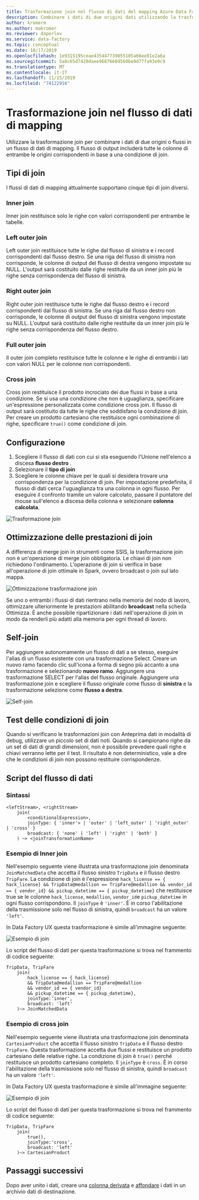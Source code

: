 ```yaml
---
title: Trasformazione join nel flusso di dati del mapping Azure Data Factory
description: Combinare i dati di due origini dati utilizzando la trasformazione join nel flusso di dati di mapping Azure Data Factory
author: kromerm
ms.author: makromer
ms.reviewer: daperlov
ms.service: data-factory
ms.topic: conceptual
ms.date: 10/17/2019
ms.openlocfilehash: 1e9315195ceae435447739055105a66ee81e2a6a
ms.sourcegitcommit: 5a8c65d7420daee9667660d560be9d77fa93e9c9
ms.translationtype: MT
ms.contentlocale: it-IT
ms.lasthandoff: 11/15/2019
ms.locfileid: "74122916"
---
```

# <a name="join-transformation-in-mapping-data-flow"></a>Trasformazione join nel flusso di dati di mapping

Utilizzare la trasformazione join per combinare i dati di due origini o flussi in un flusso di dati di mapping. Il flusso di output includerà tutte le colonne di entrambe le origini corrispondenti in base a una condizione di join. 

## <a name="join-types"></a>Tipi di join

I flussi di dati di mapping attualmente supportano cinque tipi di join diversi.

### <a name="inner-join"></a>Inner join

Inner join restituisce solo le righe con valori corrispondenti per entrambe le tabelle.

### <a name="left-outer"></a>Left outer join

Left outer join restituisce tutte le righe dal flusso di sinistra e i record corrispondenti dal flusso destro. Se una riga del flusso di sinistra non corrisponde, le colonne di output del flusso di destra vengono impostate su NULL. L'output sarà costituito dalle righe restituite da un inner join più le righe senza corrispondenza del flusso di sinistra.

### <a name="right-outer"></a>Right outer join

Right outer join restituisce tutte le righe dal flusso destro e i record corrispondenti dal flusso di sinistra. Se una riga dal flusso destro non corrisponde, le colonne di output del flusso di sinistra vengono impostate su NULL. L'output sarà costituito dalle righe restituite da un inner join più le righe senza corrispondenza del flusso destro.

### <a name="full-outer"></a>Full outer join

Il outer join completo restituisce tutte le colonne e le righe di entrambi i lati con valori NULL per le colonne non corrispondenti.

### <a name="cross-join"></a>Cross join

Cross join restituisce il prodotto incrociato dei due flussi in base a una condizione. Se si usa una condizione che non è uguaglianza, specificare un'espressione personalizzata come condizione cross join. Il flusso di output sarà costituito da tutte le righe che soddisfano la condizione di join. Per creare un prodotto cartesiano che restituisce ogni combinazione di righe, specificare `true()` come condizione di join.

## <a name="configuration"></a>Configurazione

1. Scegliere il flusso di dati con cui si sta eseguendo l'Unione nell'elenco a discesa **flusso destro** .
1. Selezionare il **tipo di join**
1. Scegliere le colonne chiave per le quali si desidera trovare una corrispondenza per la condizione di join. Per impostazione predefinita, il flusso di dati cerca l'uguaglianza tra una colonna in ogni flusso. Per eseguire il confronto tramite un valore calcolato, passare il puntatore del mouse sull'elenco a discesa della colonna e selezionare **colonna calcolata**.

![Trasformazione join](media/data-flow/join.png "Join")

## <a name="optimizing-join-performance"></a>Ottimizzazione delle prestazioni di join

A differenza di merge join in strumenti come SSIS, la trasformazione join non è un'operazione di merge join obbligatoria. Le chiavi di join non richiedono l'ordinamento. L'operazione di join si verifica in base all'operazione di join ottimale in Spark, ovvero broadcast o join sul lato mappa.

![Ottimizzazione trasformazione join](media/data-flow/joinoptimize.png "Ottimizzazione del join")

Se uno o entrambi i flussi di dati rientrano nella memoria del nodo di lavoro, ottimizzare ulteriormente le prestazioni abilitando **broadcast** nella scheda Ottimizza. È anche possibile ripartizionare i dati nell'operazione di join in modo da renderli più adatti alla memoria per ogni thread di lavoro.

## <a name="self-join"></a>Self-join

Per aggiungere autonomamente un flusso di dati a se stesso, eseguire l'alias di un flusso esistente con una trasformazione Select. Creare un nuovo ramo facendo clic sull'icona a forma di segno più accanto a una trasformazione e selezionando **nuovo ramo**. Aggiungere una trasformazione SELECT per l'alias del flusso originale. Aggiungere una trasformazione join e scegliere il flusso originale come flusso di **sinistra** e la trasformazione selezione come **flusso a destra**.

![Self-join](media/data-flow/selfjoin.png "Self-join")

## <a name="testing-join-conditions"></a>Test delle condizioni di join

Quando si verificano le trasformazioni join con Anteprima dati in modalità di debug, utilizzare un piccolo set di dati noti. Quando si campionano righe da un set di dati di grandi dimensioni, non è possibile prevedere quali righe e chiavi verranno lette per il test. Il risultato è non deterministico, vale a dire che le condizioni di join non possono restituire corrispondenze.

## <a name="data-flow-script"></a>Script del flusso di dati

### <a name="syntax"></a>Sintassi

```
<leftStream>, <rightStream>
    join(
        <conditionalExpression>,
        joinType: { 'inner'> | 'outer' | 'left_outer' | 'right_outer' | 'cross' }
        broadcast: { 'none' | 'left' | 'right' | 'both' }
    ) ~> <joinTransformationName>
```

### <a name="inner-join-example"></a>Esempio di Inner join

Nell'esempio seguente viene illustrata una trasformazione join denominata `JoinMatchedData` che accetta il flusso sinistro `TripData` e il flusso destro `TripFare`.  La condizione di join è l'espressione `hack_license == { hack_license} && TripData@medallion == TripFare@medallion && vendor_id == { vendor_id} && pickup_datetime == { pickup_datetime}` che restituisce true se le colonne `hack_license`, `medallion`, `vendor_id`e `pickup_datetime` in ogni flusso corrispondono. Il `joinType` è `'inner'`. È in corso l'abilitazione della trasmissione solo nel flusso di sinistra, quindi `broadcast` ha un valore `'left'`.

In Data Factory UX questa trasformazione è simile all'immagine seguente:

![Esempio di join](media/data-flow/join-script1.png "Esempio di join")

Lo script del flusso di dati per questa trasformazione si trova nel frammento di codice seguente:

```
TripData, TripFare
    join(
        hack_license == { hack_license}
        && TripData@medallion == TripFare@medallion
        && vendor_id == { vendor_id}
        && pickup_datetime == { pickup_datetime},
        joinType:'inner',
        broadcast: 'left'
    )~> JoinMatchedData
```

### <a name="cross-join-example"></a>Esempio di cross join

Nell'esempio seguente viene illustrata una trasformazione join denominata `CartesianProduct` che accetta il flusso sinistro `TripData` e il flusso destro `TripFare`. Questa trasformazione accetta due flussi e restituisce un prodotto cartesiano delle relative righe. La condizione di join è `true()` perché restituisce un prodotto cartesiano completo. Il `joinType` è `cross`. È in corso l'abilitazione della trasmissione solo nel flusso di sinistra, quindi `broadcast` ha un valore `'left'`.

In Data Factory UX questa trasformazione è simile all'immagine seguente:

![Esempio di join](media/data-flow/join-script2.png "Esempio di join")

Lo script del flusso di dati per questa trasformazione si trova nel frammento di codice seguente:

```
TripData, TripFare
    join(
        true(),
        joinType:'cross',
        broadcast: 'left'
    )~> CartesianProduct
```

## <a name="next-steps"></a>Passaggi successivi

Dopo aver unito i dati, creare una [colonna derivata](data-flow-derived-column.md) e [affondare](data-flow-sink.md) i dati in un archivio dati di destinazione.
